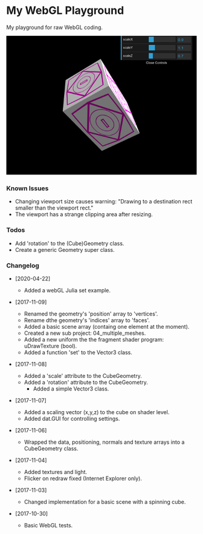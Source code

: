 # My WebGL Playground

My playground for raw WebGL coding.

![Screenshot](webgl_playground_20171107_0.png)


### Known Issues
* Changing viewport size causes warning: "Drawing to a destination rect smaller than the viewport rect."
* The viewport has a strange clipping area after resizing.


### Todos
* Add 'rotation' to the (Cube)Geometry class.
* Create a generic Geometry super class.


### Changelog
* [2020-04-22]
    * Added a webGL Julia set example.
* [2017-11-09]
    * Renamed the geometry's 'position' array  to 'vertices'.
    * Rename dthe geometry's 'indices' array to 'faces'.
    * Added a basic scene array (containg one element at the moment).
    * Created a new sub project: 04_multiple_meshes.
    * Added a new uniform the the fragment shader program: uDrawTexture (bool).
    * Added a function 'set' to the Vector3 class.

* [2017-11-08]
    * Added a 'scale' attribute to the CubeGeometry.
    * Added a 'rotation' attribute to the CubeGeometry.
        * Added a simple Vector3 class.	  

* [2017-11-07]
    * Added a scaling vector (x,y,z) to the cube on shader level.
    * Added dat.GUI for controlling settings.

* [2017-11-06]
    * Wrapped the data, positioning, normals and texture arrays into a CubeGeometry class.

* [2017-11-04]
    * Added textures and light.
    * Flicker on redraw fixed (Internet Explorer only).

* [2017-11-03]
    * Changed implementation for a basic scene with a spinning cube.

* [2017-10-30]
    * Basic WebGL tests.


